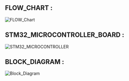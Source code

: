 ## FLOW_CHART :
![FLOW_Chart](https://user-images.githubusercontent.com/102603354/168515310-35b15fa4-6e06-41d3-8164-624b4fc37567.jpg)

## STM32_MICROCONTROLLER_BOARD :
![STM32_MICROCONTROLLER](https://user-images.githubusercontent.com/102603354/168515382-f0daba93-bc57-4c6b-a317-bc8909d33622.jpg)

## BLOCK_DIAGRAM :
![Block_Diagram](https://user-images.githubusercontent.com/102603354/168515453-9bc7ec0a-3afd-4da9-a89f-35c47aa58437.jpg)
